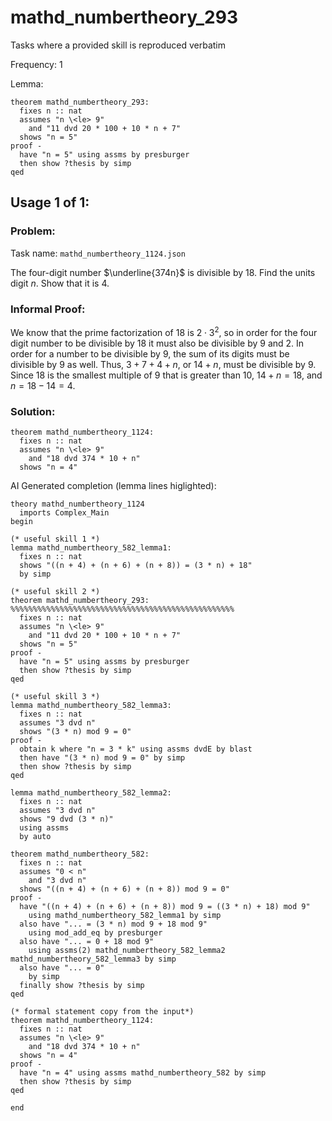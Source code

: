# mathd_numbertheory_293

Tasks where a provided skill is reproduced verbatim

Frequency: 1

Lemma:
```isabelle
theorem mathd_numbertheory_293:
  fixes n :: nat
  assumes "n \<le> 9"
    and "11 dvd 20 * 100 + 10 * n + 7" 
  shows "n = 5"
proof -
  have "n = 5" using assms by presburger
  then show ?thesis by simp
qed
```


## Usage 1 of 1:
### Problem:
Task name: `mathd_numbertheory_1124.json`

The four-digit number $\underline{374n}$ is divisible by 18. Find the units digit $n$. Show that it is 4.
### Informal Proof:
We know that the prime factorization of 18 is $2\cdot 3^2$, so in order for the four digit number to be divisible by 18 it must also be divisible by 9 and 2. In order for a number to be divisible by 9, the sum of its digits must be divisible by 9 as well. Thus, $3+7+4+n$, or $14+n$, must be divisible by 9. Since 18 is the smallest multiple of 9 that is greater than 10, $14+n=18$, and $n=18-14=4$.
### Solution:
```isabelle
theorem mathd_numbertheory_1124:
  fixes n :: nat
  assumes "n \<le> 9"
    and "18 dvd 374 * 10 + n"
  shows "n = 4"
```
AI Generated completion (lemma lines higlighted):
```isabelle
theory mathd_numbertheory_1124
  imports Complex_Main
begin

(* useful skill 1 *)
lemma mathd_numbertheory_582_lemma1:
  fixes n :: nat
  shows "((n + 4) + (n + 6) + (n + 8)) = (3 * n) + 18"
  by simp

(* useful skill 2 *)
theorem mathd_numbertheory_293: %%%%%%%%%%%%%%%%%%%%%%%%%%%%%%%%%%%%%%%%%%%%%%%%%%
  fixes n :: nat
  assumes "n \<le> 9"
    and "11 dvd 20 * 100 + 10 * n + 7" 
  shows "n = 5"
proof -
  have "n = 5" using assms by presburger
  then show ?thesis by simp
qed

(* useful skill 3 *)
lemma mathd_numbertheory_582_lemma3:
  fixes n :: nat
  assumes "3 dvd n"
  shows "(3 * n) mod 9 = 0"
proof -
  obtain k where "n = 3 * k" using assms dvdE by blast
  then have "(3 * n) mod 9 = 0" by simp
  then show ?thesis by simp
qed

lemma mathd_numbertheory_582_lemma2:
  fixes n :: nat
  assumes "3 dvd n"
  shows "9 dvd (3 * n)"
  using assms
  by auto

theorem mathd_numbertheory_582:
  fixes n :: nat
  assumes "0 < n"
    and "3 dvd n"
  shows "((n + 4) + (n + 6) + (n + 8)) mod 9 = 0"
proof -
  have "((n + 4) + (n + 6) + (n + 8)) mod 9 = ((3 * n) + 18) mod 9"
    using mathd_numbertheory_582_lemma1 by simp
  also have "... = (3 * n) mod 9 + 18 mod 9"
    using mod_add_eq by presburger
  also have "... = 0 + 18 mod 9"
    using assms(2) mathd_numbertheory_582_lemma2 mathd_numbertheory_582_lemma3 by simp
  also have "... = 0"
    by simp
  finally show ?thesis by simp
qed

(* formal statement copy from the input*)
theorem mathd_numbertheory_1124:
  fixes n :: nat
  assumes "n \<le> 9"
    and "18 dvd 374 * 10 + n"
  shows "n = 4"
proof -
  have "n = 4" using assms mathd_numbertheory_582 by simp
  then show ?thesis by simp
qed

end
```
